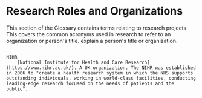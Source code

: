 # Research Roles and Organizations 

This section of the Glossary contains terms relating to research projects. This covers the common acronyms used in research to refer to an organization or person's title.  explain a person's title or organization. 

```{glossary}

NIHR 
    [National Institute for Health and Care Research](https://www.nihr.ac.uk/). A UK organization. The NIHR was established in 2006 to "create a health research system in which the NHS supports outstanding individuals, working in world-class facilities, conducting leading-edge research focused on the needs of patients and the public". 


```